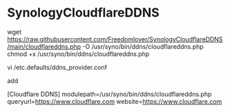 # SynologyCloudflareDDNS

wget https://raw.githubusercontent.com/Freedomlover/SynologyCloudflareDDNS/main/cloudflareddns.php -O /usr/syno/bin/ddns/cloudflareddns.php
chmod +x /usr/syno/bin/ddns/cloudflareddns.php


vi /etc.defaults/ddns_provider.conf

add

[Cloudflare DDNS]
        modulepath=/usr/syno/bin/ddns/cloudflareddns.php
        queryurl=https://www.cloudflare.com
        website=https://www.cloudflare.com
